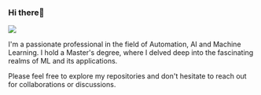 ### Hi there👋
![](https://pbs.twimg.com/profile_banners/1689016478417170432/1701512474/1080x360)

I'm a passionate professional in the field of Automation, AI and Machine Learning. I hold a Master's degree, where I delved deep into the fascinating realms of ML and its applications.

Please feel free to explore my repositories and don't hesitate to reach out for collaborations or discussions.
